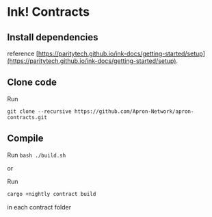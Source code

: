 # Ink! Contracts

## Install dependencies
reference [https://paritytech.github.io/ink-docs/getting-started/setup](https://paritytech.github.io/ink-docs/getting-started/setup).

## Clone code
Run
```
git clone --recursive https://github.com/Apron-Network/apron-contracts.git
```

## Compile 

Run `bash ./build.sh`

or

Run
```bash
cargo +nightly contract build
```
in each contract folder
